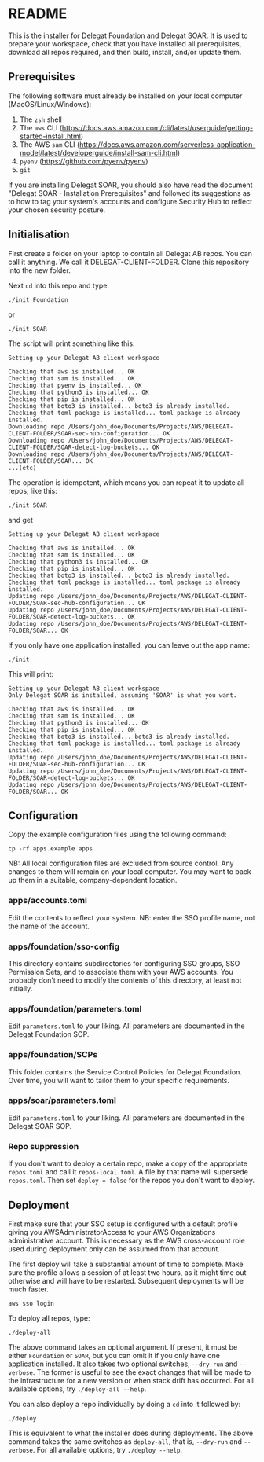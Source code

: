 # README

This is the installer for Delegat Foundation and Delegat SOAR. It is used to prepare your
workspace, check that you have installed all prerequisites, download all repos required, 
and then build, install, and/or update them.


## Prerequisites

The following software must already be installed on your local computer (MacOS/Linux/Windows):

1. The `zsh` shell
2. The `aws` CLI (https://docs.aws.amazon.com/cli/latest/userguide/getting-started-install.html)
3. The AWS `sam` CLI (https://docs.aws.amazon.com/serverless-application-model/latest/developerguide/install-sam-cli.html)
4. `pyenv` (https://github.com/pyenv/pyenv)
5. `git`

If you are installing Delegat SOAR, you should also have read the document "Delegat SOAR - 
Installation Prerequisites" and followed its suggestions as to how to tag your system's
accounts and configure Security Hub to reflect your chosen security posture.


## Initialisation
First create a folder on your laptop to contain all Delegat AB repos. You can call it anything.
We call it DELEGAT-CLIENT-FOLDER. Clone this repository into the new folder.

Next `cd` into this repo and type:
```console
./init Foundation
```
or
```console
./init SOAR
```

The script will print something like this:
```console
Setting up your Delegat AB client workspace

Checking that aws is installed... OK
Checking that sam is installed... OK
Checking that pyenv is installed... OK
Checking that python3 is installed... OK
Checking that pip is installed... OK
Checking that boto3 is installed... boto3 is already installed.
Checking that toml package is installed... toml package is already installed.
Downloading repo /Users/john_doe/Documents/Projects/AWS/DELEGAT-CLIENT-FOLDER/SOAR-sec-hub-configuration... OK
Downloading repo /Users/john_doe/Documents/Projects/AWS/DELEGAT-CLIENT-FOLDER/SOAR-detect-log-buckets... OK
Downloading repo /Users/john_doe/Documents/Projects/AWS/DELEGAT-CLIENT-FOLDER/SOAR... OK
...(etc)
```

The operation is idempotent, which means you can repeat it to update all repos, like this:
```console
./init SOAR
```

and get
```console
Setting up your Delegat AB client workspace

Checking that aws is installed... OK
Checking that sam is installed... OK
Checking that python3 is installed... OK
Checking that pip is installed... OK
Checking that boto3 is installed... boto3 is already installed.
Checking that toml package is installed... toml package is already installed.
Updating repo /Users/john_doe/Documents/Projects/AWS/DELEGAT-CLIENT-FOLDER/SOAR-sec-hub-configuration... OK
Updating repo /Users/john_doe/Documents/Projects/AWS/DELEGAT-CLIENT-FOLDER/SOAR-detect-log-buckets... OK
Updating repo /Users/john_doe/Documents/Projects/AWS/DELEGAT-CLIENT-FOLDER/SOAR... OK
```

If you only have one application installed, you can leave out the app name:
```console
./init
```
This will print:
```console
Setting up your Delegat AB client workspace
Only Delegat SOAR is installed, assuming 'SOAR' is what you want.

Checking that aws is installed... OK
Checking that sam is installed... OK
Checking that python3 is installed... OK
Checking that pip is installed... OK
Checking that boto3 is installed... boto3 is already installed.
Checking that toml package is installed... toml package is already installed.
Updating repo /Users/john_doe/Documents/Projects/AWS/DELEGAT-CLIENT-FOLDER/SOAR-sec-hub-configuration... OK
Updating repo /Users/john_doe/Documents/Projects/AWS/DELEGAT-CLIENT-FOLDER/SOAR-detect-log-buckets... OK
Updating repo /Users/john_doe/Documents/Projects/AWS/DELEGAT-CLIENT-FOLDER/SOAR... OK
```


## Configuration

Copy the example configuration files using the following command:

```console
cp -rf apps.example apps
```

NB: All local configuration files are excluded from source control. Any changes to them will remain 
on your local computer. You may want to back up them in a suitable, company-dependent location.

### apps/accounts.toml
Edit the contents to reflect your system. NB: enter the SSO profile name, not the name of the account.

### apps/foundation/sso-config
This directory contains subdirectories for configuring SSO groups, SSO Permission Sets, and to associate
them with your AWS accounts. You probably don't need to modify the contents of this directory, at
least not initially.

### apps/foundation/parameters.toml
Edit `parameters.toml` to your liking. All parameters are documented in the Delegat Foundation SOP.

### apps/foundation/SCPs
This folder contains the Service Control Policies for Delegat Foundation. Over time, you will want to
tailor them to your specific requirements.

### apps/soar/parameters.toml   
Edit `parameters.toml` to your liking. All parameters are documented in the Delegat SOAR SOP.

### Repo suppression
If you don't want to deploy a certain repo, make a copy of the appropriate `repos.toml` and call it
`repos-local.toml`. A file by that name will supersede `repos.toml`. Then set `deploy = false` for the
repos you don't want to deploy.


## Deployment

First make sure that your SSO setup is configured with a default profile giving you AWSAdministratorAccess
to your AWS Organizations administrative account. This is necessary as the AWS cross-account role used 
during deployment only can be assumed from that account.

The first deploy will take a substantial amount of time to complete. Make sure the profile allows a session 
of at least two hours, as it might time out otherwise and will have to be restarted. Subsequent deployments 
will be much faster.

```console
aws sso login
```

To deploy all repos, type:

```console
./deploy-all
```
The above command takes an optional argument. If present, it must be either `Foundation` or `SOAR`, but you
can omit it if you only have one application installed. It also takes two optional switches, `--dry-run` and
`--verbose`. The former is useful to see the exact changes that will be made to the infrastructure for a new
version or when stack drift has occurred. For all available options, try `./deploy-all --help`.

You can also deploy a repo individually by doing a `cd` into it followed by:

```console
./deploy
```
This is equivalent to what the installer does during deployments. The above command takes the same switches 
as `deploy-all`, that is, `--dry-run` and `--verbose`.  For all available options, try `./deploy --help`.

